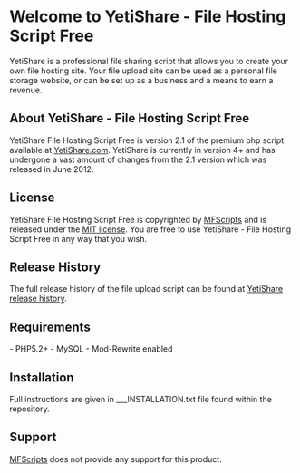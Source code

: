 <h1>Welcome to YetiShare - File Hosting Script Free</h1>

YetiShare is a professional file sharing script that allows you to create your own file hosting site. Your file upload site can be used as a personal file storage website, or can be set up as a business and a means to earn a revenue. 

<h2>About YetiShare - File Hosting Script Free</h2>
YetiShare File Hosting Script Free is version 2.1 of the premium php script available at <a href="http://yetishare.com/">YetiShare.com</a>. YetiShare is currently in version 4+ and has undergone a vast amount of changes from the 2.1 version which was released in June 2012. 

<h2>License</h2>
YetiShare File Hosting Script Free is copyrighted by <a href="http://mfscripts.com/">MFScripts</a> and is released under the <a href="http://opensource.org/licenses/MIT">MIT license</a>. You are free to use YetiShare - File Hosting Script Free in any way that you wish.  

<h2>Release History</h2>
The full release history of the file upload script can be found at <a href="http://yetishare.com/release_history.html">YetiShare release history</a>.

<h2>Requirements</h2>
- PHP5.2+
- MySQL
- Mod-Rewrite enabled

<h2>Installation</h2>
Full instructions are given in ___INSTALLATION.txt file found within the repository. 

<h2>Support</h2>
<a href="http://mfscripts.com/">MFScripts</a> does not provide any support for this product. 








